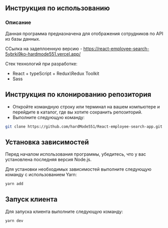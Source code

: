 ## Инструкция по использованию

### Описание

Данная программа предназначена для отображения сотрудников по API из базы данных.

ССылка на задеплоенную версию - https://react-employee-search-5ybrki9ko-hardmode551.vercel.app/

Стек технологий при разработке:
- React + typeScript + Redux\Redux Toolkit
- Sass

## Инструкция по клонированию репозитория

- Откройте командную строку или терминал на вашем компьютере и перейдите в каталог, где вы хотите сохранить репозиторий.
- Выполните следующую команду:

```sh
git clone https://github.com/hardMode551/React-employee-search-app.git
```

## Установка зависимостей

Перед началом использования программы, убедитесь, что у вас установлена последняя версия Node.js.

Для установки необходимых зависимостей выполните следующую команду с использованием Yarn:

```sh
yarn add
```

## Запуск клиента

Для запуска клиента выполните следующую команду:

```sh
yarn dev
```
